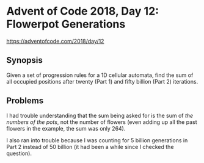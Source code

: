 # Advent of Code 2018, Day 12: Flowerpot Generations

https://adventofcode.com/2018/day/12

## Synopsis

Given a set of progression rules for a 1D cellular automata, find the sum of all occupied positions after twenty (Part 1) and fifty billion (Part 2) iterations.

## Problems

I had trouble understanding that the sum being asked for is the sum of *the numbers of the pots*, not the number of flowers (even adding up all the past flowers in the example, the sum was only 264).

I also ran into trouble because I was counting for 5 billion generations in Part 2 instead of 50 billion (it had been a while since I checked the question).
